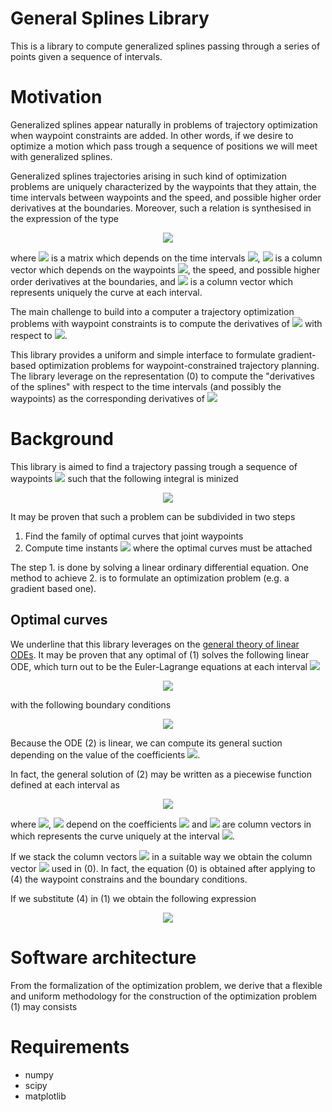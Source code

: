 # General Splines Library
This is a library to compute generalized splines passing through a series of points given a sequence of intervals.

# Motivation
Generalized splines appear naturally in problems of trajectory optimization when waypoint constraints are added.
In other words, if we desire to optimize a motion which pass trough a sequence of positions we will meet with generalized splines.

Generalized splines trajectories arising in such kind of optimization problems are uniquely characterized by the waypoints that they attain, the time intervals between waypoints and the speed, and possible higher order derivatives at the boundaries.
Moreover, such a relation is synthesised in the expression of the type

<p align="center">
<img src="https://render.githubusercontent.com/render/math?math=\mathbf{A}(\boldsymbol\tau)\mathbf{y} = \mathbf{b}(\mathbf{w})\ \ \ \ \ \ \ \ \ \ \ \ \ \ (0)">
</p>

where <img src="https://render.githubusercontent.com/render/math?math=\mathbf{A}(\boldsymbol\tau)"> is a matrix which depends on the time intervals <img src="https://render.githubusercontent.com/render/math?math=\boldsymbol\tau">, <img src="https://render.githubusercontent.com/render/math?math=\mathbf{b}(\mathbf{w})"> is a column vector which depends on the waypoints <img src="https://render.githubusercontent.com/render/math?math=\mathbf{w}">, the speed, and possible higher order derivatives at the boundaries, and <img src="https://render.githubusercontent.com/render/math?math=\mathbf{y}"> is a column vector which represents uniquely the curve at each interval.

The main challenge to build into a computer a trajectory optimization problems with waypoint constraints is to compute the derivatives of <img src="https://render.githubusercontent.com/render/math?math=\mathbf{y}"> with respect to <img src="https://render.githubusercontent.com/render/math?math=\mathbf{\tau}">. 

This library provides a uniform and simple interface to formulate gradient-based optimization problems for waypoint-constrained trajectory planning. The library leverage on the representation (0) to compute the "derivatives of the splines" with respect to the time intervals (and possibly the waypoints) as the corresponding derivatives of <img src="https://render.githubusercontent.com/render/math?math=\mathbf{y}">


# Background

This library is aimed to find a trajectory passing trough a sequence of waypoints <img src="https://render.githubusercontent.com/render/math?math=\{\mathbf{w}_0, ...,\mathbf{w}_{N+1}\}"> such that the following integral is minized
<p align="center">
<img src="https://render.githubusercontent.com/render/math?math=\Large I=\int_0^T \alpha_1\left\|\frac{\mathsf{d}\mathbf{q}}{\mathsf{d} t }\right\|^2 %2B \alpha_2 \left\|\frac{\mathsf{d}^2\mathbf{q}}{\mathsf{d} t^2 }\right\|^2 %2B \alpha_3\left\|\frac{\mathsf{d}^3\mathbf{q}}{\mathsf{d} t^3 }\right\|^2 %2B  \alpha_4\left\|\frac{\mathsf{d}^4\mathbf{q}}{\mathsf{d} t^4 }\right\|^2 \mathsf{d} t \ \ \ \ \ (1)">
</p>
It may be proven that such a problem can be subdivided in two steps

 1. Find the family of optimal curves that joint waypoints
 2. Compute time instants <img src="https://render.githubusercontent.com/render/math?math=\{t_0, t_1,  ...,t_N, t_{N+1}\}"> where the optimal curves must be attached

The step 1. is done by solving a linear ordinary differential equation. One method to achieve 2. is to formulate an optimization problem (e.g. a gradient based one).

## Optimal curves
We underline that this library leverages on the [general theory of linear ODEs](https://en.wikipedia.org/wiki/Linear_differential_equation).
It may be proven that any optimal of (1) solves the following linear ODE, which turn out to be the Euler-Lagrange equations at each interval <img src="https://render.githubusercontent.com/render/math?math=[t_i, t_{i %2B 1}]">
<p align="center">
<img src="https://render.githubusercontent.com/render/math?math=-\alpha_1\frac{\mathsf{d}^2\mathbf{q}}{\mathsf{d} t^2 } %2B \alpha_2 \frac{\mathsf{d}^4\mathbf{q}}{\mathsf{d} t^4 } - \alpha_3\frac{\mathsf{d}^6\mathbf{q}}{\mathsf{d} t^6 } %2B  \alpha_4 \frac{\mathsf{d}^8\mathbf{q}}{\mathsf{d} t^8 } = 0\ \ \ \ \ (2)">
</p>
with the following boundary conditions
<p align="center">
<img src="https://render.githubusercontent.com/render/math?math=\mathbf{q}(t_i) = \mathbf{w}_i\ \ \ \ \ \ \ \mathbf{q}(t_{i%2B1}) = \mathbf{w}_{i%2B1}\ \ \ \ \ \ \ \ \ \ \ \ \ \ (3)">
</p>
Because the ODE (2) is linear, we can compute its general suction depending on the value of the coefficients <img src="https://render.githubusercontent.com/render/math?math=\alpha_i">.

In fact, the general solution of (2) may be written as a piecewise function defined at each interval as
<p align="center">
<img src="https://render.githubusercontent.com/render/math?math=\mathbf{q} = \sum_{i=1}^{n_b} \mathbf{y}_i^j B_i(t) \ \ \ \ \text{if}\ \ \ \ t \in [t_{j}, t_{j %2B 1}]\ \ \ \ \ \ \ \ \ \ \ \ \ \ \ \ (4)">
</p>

where <img src="https://render.githubusercontent.com/render/math?math=n_b">, <img src="https://render.githubusercontent.com/render/math?math=B_i(t)"> depend on the coefficients <img src="https://render.githubusercontent.com/render/math?math=\alpha_i"> and <img src="https://render.githubusercontent.com/render/math?math=\mathbf{y}_i^j"> are column vectors in which represents the curve uniquely at the interval <img src="https://render.githubusercontent.com/render/math?math=[t_j, t_{j %2B 1}]">.

If we stack the column vectors <img src="https://render.githubusercontent.com/render/math?math=\mathbf{y}_i^j"> in a suitable way we obtain the column vector <img src="https://render.githubusercontent.com/render/math?math=\mathbf{y}"> used in (0). In fact, the equation (0) is obtained after applying to (4) the waypoint constrains and the boundary conditions.

If we substitute (4) in (1) we obtain the following expression
<p align="center">
<img src="https://render.githubusercontent.com/render/math?math=I=\mathbf{y}^\top \mathbf{Q}(\boldsymbol{\tau}) \mathbf{y}\ \ \ \ \ \ \ \ \ \ \ \ \ (5)">
</p>

# Software architecture

From the formalization of the optimization problem, we derive that a flexible and uniform methodology for the construction of the optimization problem (1) may consists 
# Requirements

- numpy
- scipy
- matplotlib
